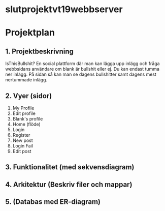 # slutprojektvt19webbserver

# Projektplan

## 1. Projektbeskrivning
IsThisBullshit? En social plattform där man kan lägga upp inlägg och fråga webbsidans användare om blank är bullshit eller ej. Du kan endast tumma ner inlägg. På sidan så kan man se dagens bullshitter samt dagens mest nertummade inlägg.
## 2. Vyer (sidor)
1. My Profile
2. Edit profile
3. Blank's profile 
4. Home (flöde)
5. Login
6. Register
7. New post
8. Login Fail
9. Edit post
## 3. Funktionalitet (med sekvensdiagram)
## 4. Arkitektur (Beskriv filer och mappar)
## 5. (Databas med ER-diagram)
